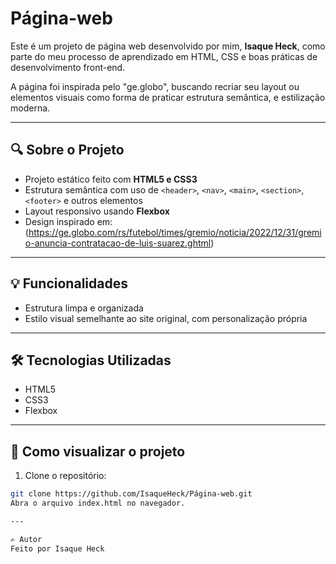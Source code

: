 # Página-web
Este é um projeto de página web desenvolvido por mim, **Isaque Heck**, como parte do meu processo de aprendizado em HTML, CSS e boas práticas de desenvolvimento front-end.

A página foi inspirada pelo "ge.globo", buscando recriar seu layout ou elementos visuais como forma de praticar estrutura semântica, e estilização moderna.

---

## 🔍 Sobre o Projeto

- Projeto estático feito com **HTML5 e CSS3**
- Estrutura semântica com uso de `<header>`, `<nav>`, `<main>`, `<section>`, `<footer>` e outros elementos
- Layout responsivo usando **Flexbox**
- Design inspirado em: (https://ge.globo.com/rs/futebol/times/gremio/noticia/2022/12/31/gremio-anuncia-contratacao-de-luis-suarez.ghtml)

---

## 💡 Funcionalidades

- Estrutura limpa e organizada
- Estilo visual semelhante ao site original, com personalização própria

---

## 🛠️ Tecnologias Utilizadas

- HTML5
- CSS3
- Flexbox

---

## 📁 Como visualizar o projeto

1. Clone o repositório:
```bash
git clone https://github.com/IsaqueHeck/Página-web.git
Abra o arquivo index.html no navegador.

---

✍️ Autor
Feito por Isaque Heck
